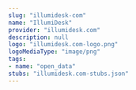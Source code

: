 ```yaml
---
slug: "illumidesk-com"
name: "IllumiDesk"
provider: "illumidesk.com"
description: null
logo: "illumidesk.com-logo.png"
logoMediaType: "image/png"
tags:
- name: "open_data"
stubs: "illumidesk.com-stubs.json"
---
```

